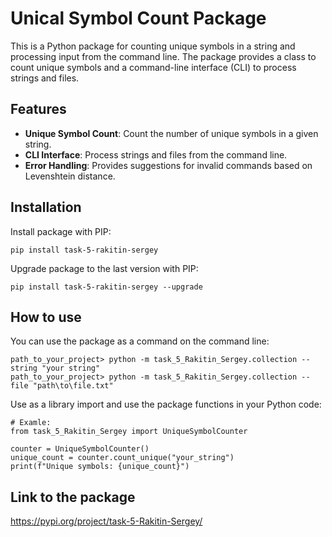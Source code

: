 # Unical Symbol Count Package

This is a Python package for counting unique symbols in a string and 
processing input from the command line.
The package provides a class to count unique symbols and a command-line 
interface (CLI) to process strings and files.

## Features

- **Unique Symbol Count**: Count the number of unique symbols in a given string.
- **CLI Interface**: Process strings and files from the command line.
- **Error Handling**: Provides suggestions for invalid commands based on Levenshtein distance.


## Installation

Install package with PIP: 

    pip install task-5-rakitin-sergey

Upgrade package to the last version with PIP:

    pip install task-5-rakitin-sergey --upgrade

## How to use

You can use the package as a command on the command line:

    path_to_your_project> python -m task_5_Rakitin_Sergey.collection --string "your string"
    path_to_your_project> python -m task_5_Rakitin_Sergey.collection --file "path\to\file.txt"

Use as a library import and use the package functions in your Python code:

    # Examle:
    from task_5_Rakitin_Sergey import UniqueSymbolCounter

    counter = UniqueSymbolCounter()
    unique_count = counter.count_unique("your_string")
    print(f"Unique symbols: {unique_count}")

## Link to the package

https://pypi.org/project/task-5-Rakitin-Sergey/

